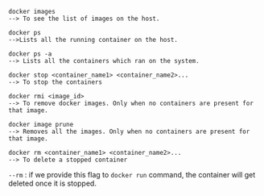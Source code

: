 ```
docker images
--> To see the list of images on the host.
```

```
docker ps
-->Lists all the running container on the host.
```

```
docker ps -a
--> Lists all the containers which ran on the system.
```

```
docker stop <container_name1> <container_name2>...
--> To stop the containers
```

```
docker rmi <image_id>
--> To remove docker images. Only when no containers are present for that image.
```

```
docker image prune
--> Removes all the images. Only when no containers are present for that image.
```

```
docker rm <container_name1> <container_name2>...
--> To delete a stopped container
```

`--rm` : if we provide this flag to `docker run` command, the container will get deleted once it is stopped.


